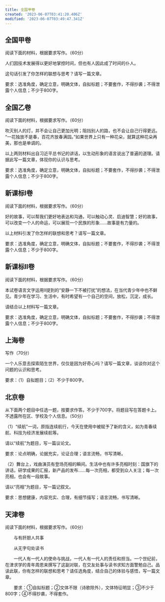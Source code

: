 ```yaml
---
title: 全国甲卷
created: '2023-06-07T03:41:20.406Z'
modified: '2023-06-07T03:49:47.341Z'
---
```


## 全国甲卷

阅读下面的材料，根据要求写作。（60分）

人们因技术发展得以更好地掌控时间，但也有人因此成了时间的仆人。

这句话引发了你怎样的联想与思考？请写一篇文章。

要求：选准角度，确定立意，明确文体，自拟标题；不要套作，不得抄袭；不得泄露个人信息；不少于800字。

 

## 全国乙卷

阅读下面的材料，根据要求写作。（60分）

吹灭别人的灯，并不会让自己更加光明；阻挡别人的路，也不会让自己行得更远。
“一花独放不是春，百花齐放春满园。”如果世界上只有一种花朵，就算这种花朵再美，那也是单调的。

以上两则材料出自习近平总书记的讲话，以生动形象的语言说出了普遍的道理。请据此写一篇文章，体现你的认识与思考。

要求：选准角度，确定立意，明确文体，自拟标题；不要套作，不得抄袭；不得泄露个人信息；不少于800字。
 

## 新课标I卷

阅读下面的材料，根据要求写作。（60分）

好的故事，可以帮我们更好地表达和沟通，可以触动心灵、启迪智慧；好的故事，可以改变一个人的命运，可以展现一个民族的形象……故事是有力量的。

以上材料引发了你怎样的联想和思考？请写一篇文章。

要求：选准角度，确定立意，明确文体，自拟标题；不要套作，不得抄袭；不得泄露个人信息；不少于800字。

## 新课标II卷

阅读下面的材料，根据要求写作。（60分）

本试卷语言文字运用II提到的“安静一下不被打扰”的想法，在当代青少年中也不鲜见。青少年在学习、生活中，有时希望有一个自己的空间，放松，沉淀，成长。

请结合以上材料写一篇文章。

要求：选准角度，确定立意，明确文体，自拟标题；不要套作，不得抄袭；不得泄露个人信息；不少于800字。

## 上海卷
写作（70分）

一个人乐意去探索陌生世界，仅仅是因为好奇心吗？请写一篇文章，谈谈你对这个问题的认识和思考。

要求：（1）自拟题目；（2）不少于800字。

## 北京卷

从下面两个题目中任选一题，按要求作答。不少于700字。将题目写在答题卡上。不透露所在区、学校及个人信息。（50分）

（1）“续航”一词，原指连续航行，今天在使用中被赋予了新的含义，如为青春续航、科技为经济发展续航等。

请以“续航”为题目，写一篇议论文。

要求：论点明确，论据充实，论证合理；语言流畅，书写清晰。

（2）舞台上，戏曲演员有登场亮相的瞬间。生活中也有许多亮相时刻：国旗下的讲话，研学成果的汇报，新产品的发布……每一次亮相，都受到众人关注；每一次亮相，也会有一段故事。

请以“亮相”为题目，写一篇记叙文。

要求：思想健康，内容充实、合理，有细节描写；语言流畅，书写清晰。

## 天津卷

阅读下面的材料，根据要求写作。（60分）

　　与有肝胆人共事

　　从无字句处读书

　　一代人有一代人的使命与挑战，一代人有一代人的责任和担当。一个世纪前，在津求学的青年周恩来撰写了这副对联，在交友处事与读书求知方面警勉自己。品读此联，你有怎样的联想和思考？请任选角度，结合自己的体验与感悟，写一篇文章。

　　要求：①自拟标题；②文体不限（诗歌除外），文体特征明显；③不少于800字；④不得抄袭，不得套作。

